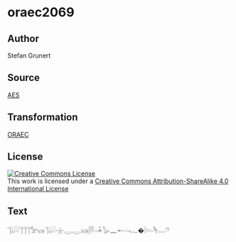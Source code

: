 # oraec2069

## Author

Stefan Grunert

## Source

[AES](https://github.com/simondschweitzer/aes)

## Transformation

[ORAEC](https://oraec.github.io/)

## License

<a rel="license" href="http://creativecommons.org/licenses/by-sa/4.0/"><img alt="Creative Commons License" style="border-width:0" src="https://i.creativecommons.org/l/by-sa/4.0/88x31.png" /></a><br />This work is licensed under a <a rel="license" href="http://creativecommons.org/licenses/by-sa/4.0/">Creative Commons Attribution-ShareAlike 4.0 International License</a>

## Text

𓊹𓋨𓊹𓊹𓊹𓅡𓊞𓊹𓋨𓇼𓇾𓇾𓊞𓋴𓍋𓏏𓇓𓅭𓈖𓄡𓏏𓆑�𓍛𓏌𓏏𓌸𓂋𓄣<br>
